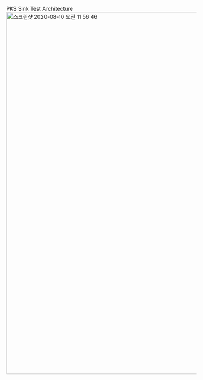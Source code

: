 PKS Sink Test Architecture
<img width="956" alt="스크린샷 2020-08-10 오전 11 56 46" src="https://user-images.githubusercontent.com/29294923/89748916-984eb780-db00-11ea-9b5d-814867c0510c.png">
